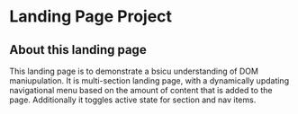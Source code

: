 # Landing Page Project

## About this landing page

This landing page is to demonstrate a bsicu understanding of DOM maniupulation.  It is multi-section landing page, with a dynamically updating navigational menu based on the amount of content that is added to the page.  Additionally it toggles active state for section and nav items.
